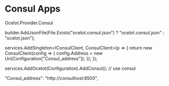 # Consul Apps

Ocelot.Provider.Consul

builder.AddJsonFile(File.Exists("ocelot.consul.json") ? "ocelot.consul.json" : "ocelot.json");

services.AddSingleton<IConsulClient, ConsulClient>(p =>
{
    return new ConsulClient(config =>
    {
        config.Address = new Uri(Configuration["Consul_address"]);
    });
});

services.AddOcelot(Configuration).AddConsul();  // use consul

"Consul_address": "http://consulhost:8500",